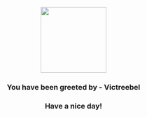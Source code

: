 <p align="center">
            <img src="https://raw.githubusercontent.com/PokeAPI/sprites/master/sprites/pokemon/71.png" width="150" height="150">
          </p>
          <h3 align="center">You have been greeted by - <b>Victreebel</b></h3>
          <h3 align="center">Have a nice day!</h3>
        
